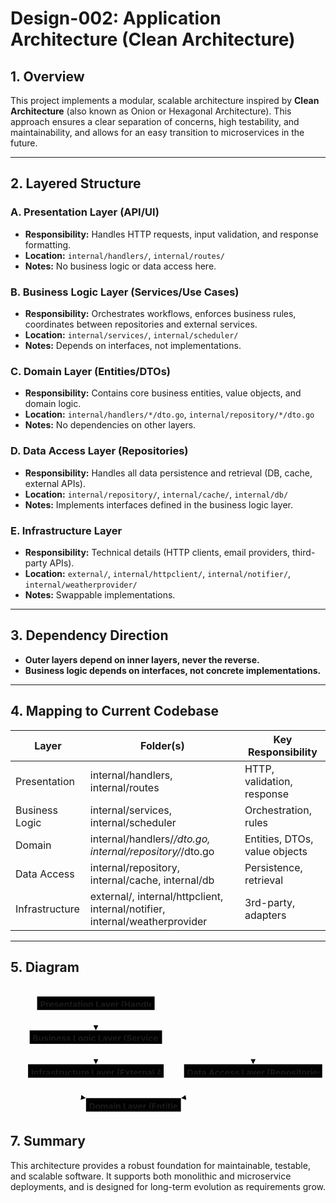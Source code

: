 # Design-002: Application Architecture (Clean Architecture)

## 1. Overview

This project implements a modular, scalable architecture inspired by **Clean Architecture** (also known as Onion or Hexagonal Architecture). This approach ensures a clear separation of concerns, high testability, and maintainability, and allows for an easy transition to microservices in the future.

---

## 2. Layered Structure

### **A. Presentation Layer (API/UI)**
- **Responsibility:** Handles HTTP requests, input validation, and response formatting.
- **Location:** `internal/handlers/`, `internal/routes/`
- **Notes:** No business logic or data access here.

### **B. Business Logic Layer (Services/Use Cases)**
- **Responsibility:** Orchestrates workflows, enforces business rules, coordinates between repositories and external services.
- **Location:** `internal/services/`, `internal/scheduler/`
- **Notes:** Depends on interfaces, not implementations.

### **C. Domain Layer (Entities/DTOs)**
- **Responsibility:** Contains core business entities, value objects, and domain logic.
- **Location:** `internal/handlers/*/dto.go`, `internal/repository/*/dto.go`
- **Notes:** No dependencies on other layers.

### **D. Data Access Layer (Repositories)**
- **Responsibility:** Handles all data persistence and retrieval (DB, cache, external APIs).
- **Location:** `internal/repository/`, `internal/cache/`, `internal/db/`
- **Notes:** Implements interfaces defined in the business logic layer.

### **E. Infrastructure Layer**
- **Responsibility:** Technical details (HTTP clients, email providers, third-party APIs).
- **Location:** `external/`, `internal/httpclient/`, `internal/notifier/`, `internal/weatherprovider/`
- **Notes:** Swappable implementations.

---

## 3. Dependency Direction

- **Outer layers depend on inner layers, never the reverse.**
- **Business logic depends on interfaces, not concrete implementations.**

---

## 4. Mapping to Current Codebase

| Layer           | Folder(s)                                                      | Key Responsibility                |
|-----------------|----------------------------------------------------------------|-----------------------------------|
| Presentation    | internal/handlers, internal/routes                             | HTTP, validation, response        |
| Business Logic  | internal/services, internal/scheduler                          | Orchestration, rules              |
| Domain          | internal/handlers/*/dto.go, internal/repository/*/dto.go       | Entities, DTOs, value objects     |
| Data Access     | internal/repository, internal/cache, internal/db               | Persistence, retrieval            |
| Infrastructure  | external/, internal/httpclient, internal/notifier, internal/weatherprovider | 3rd-party, adapters   |

---

## 5. Diagram

<svg aria-roledescription="flowchart-v2" role="graphics-document document" viewBox="-43 -8 771.893798828125 298" style="max-width: 771.893798828125px;" xmlns="http://www.w3.org/2000/svg" width="100%" id="mermaid-svg-1751570762174-ha0jhsqus"><style>#mermaid-svg-1751570762174-ha0jhsqus{font-family:"trebuchet ms",verdana,arial,sans-serif;font-size:16px;fill:#7b88a1;}#mermaid-svg-1751570762174-ha0jhsqus .error-icon{fill:#bf616a;}#mermaid-svg-1751570762174-ha0jhsqus .error-text{fill:#bf616a;stroke:#bf616a;}#mermaid-svg-1751570762174-ha0jhsqus .edge-thickness-normal{stroke-width:2px;}#mermaid-svg-1751570762174-ha0jhsqus .edge-thickness-thick{stroke-width:3.5px;}#mermaid-svg-1751570762174-ha0jhsqus .edge-pattern-solid{stroke-dasharray:0;}#mermaid-svg-1751570762174-ha0jhsqus .edge-pattern-dashed{stroke-dasharray:3;}#mermaid-svg-1751570762174-ha0jhsqus .edge-pattern-dotted{stroke-dasharray:2;}#mermaid-svg-1751570762174-ha0jhsqus .marker{fill:#7b88a1;stroke:#7b88a1;}#mermaid-svg-1751570762174-ha0jhsqus .marker.cross{stroke:#7b88a1;}#mermaid-svg-1751570762174-ha0jhsqus svg{font-family:"trebuchet ms",verdana,arial,sans-serif;font-size:16px;}#mermaid-svg-1751570762174-ha0jhsqus .label{font-family:"trebuchet ms",verdana,arial,sans-serif;color:#7b88a1;}#mermaid-svg-1751570762174-ha0jhsqus .cluster-label text{fill:#ffffff;}#mermaid-svg-1751570762174-ha0jhsqus .cluster-label span,#mermaid-svg-1751570762174-ha0jhsqus p{color:#ffffff;}#mermaid-svg-1751570762174-ha0jhsqus .label text,#mermaid-svg-1751570762174-ha0jhsqus span,#mermaid-svg-1751570762174-ha0jhsqus p{fill:#7b88a1;color:#7b88a1;}#mermaid-svg-1751570762174-ha0jhsqus .node rect,#mermaid-svg-1751570762174-ha0jhsqus .node circle,#mermaid-svg-1751570762174-ha0jhsqus .node ellipse,#mermaid-svg-1751570762174-ha0jhsqus .node polygon,#mermaid-svg-1751570762174-ha0jhsqus .node path{fill:#1e2127;stroke:#272c36;stroke-width:1px;}#mermaid-svg-1751570762174-ha0jhsqus .flowchart-label text{text-anchor:middle;}#mermaid-svg-1751570762174-ha0jhsqus .node .label{text-align:center;}#mermaid-svg-1751570762174-ha0jhsqus .node.clickable{cursor:pointer;}#mermaid-svg-1751570762174-ha0jhsqus .arrowheadPath{fill:#e1ded8;}#mermaid-svg-1751570762174-ha0jhsqus .edgePath .path{stroke:#7b88a1;stroke-width:2.0px;}#mermaid-svg-1751570762174-ha0jhsqus .flowchart-link{stroke:#7b88a1;fill:none;}#mermaid-svg-1751570762174-ha0jhsqus .edgeLabel{background-color:#1e212799;text-align:center;}#mermaid-svg-1751570762174-ha0jhsqus .edgeLabel rect{opacity:0.5;background-color:#1e212799;fill:#1e212799;}#mermaid-svg-1751570762174-ha0jhsqus .labelBkg{background-color:rgba(30, 33, 39, 0.5);}#mermaid-svg-1751570762174-ha0jhsqus .cluster rect{fill:rgba(67, 76, 94, 0.47);stroke:rgba(0, 0, 0, 0);stroke-width:1px;}#mermaid-svg-1751570762174-ha0jhsqus .cluster text{fill:#ffffff;}#mermaid-svg-1751570762174-ha0jhsqus .cluster span,#mermaid-svg-1751570762174-ha0jhsqus p{color:#ffffff;}#mermaid-svg-1751570762174-ha0jhsqus div.mermaidTooltip{position:absolute;text-align:center;max-width:200px;padding:2px;font-family:"trebuchet ms",verdana,arial,sans-serif;font-size:12px;background:#88c0d0;border:1px solid rgba(0, 0, 0, 0);border-radius:2px;pointer-events:none;z-index:100;}#mermaid-svg-1751570762174-ha0jhsqus .flowchartTitleText{text-anchor:middle;font-size:18px;fill:#7b88a1;}#mermaid-svg-1751570762174-ha0jhsqus :root{--mermaid-font-family:"trebuchet ms",verdana,arial,sans-serif;}</style><g><marker orient="auto" markerHeight="12" markerWidth="12" markerUnits="userSpaceOnUse" refY="5" refX="6" viewBox="0 0 10 10" class="marker flowchart" id="mermaid-svg-1751570762174-ha0jhsqus_flowchart-pointEnd"><path style="stroke-width: 1; stroke-dasharray: 1, 0;" class="arrowMarkerPath" d="M 0 0 L 10 5 L 0 10 z"/></marker><marker orient="auto" markerHeight="12" markerWidth="12" markerUnits="userSpaceOnUse" refY="5" refX="4.5" viewBox="0 0 10 10" class="marker flowchart" id="mermaid-svg-1751570762174-ha0jhsqus_flowchart-pointStart"><path style="stroke-width: 1; stroke-dasharray: 1, 0;" class="arrowMarkerPath" d="M 0 5 L 10 10 L 10 0 z"/></marker><marker orient="auto" markerHeight="11" markerWidth="11" markerUnits="userSpaceOnUse" refY="5" refX="11" viewBox="0 0 10 10" class="marker flowchart" id="mermaid-svg-1751570762174-ha0jhsqus_flowchart-circleEnd"><circle style="stroke-width: 1; stroke-dasharray: 1, 0;" class="arrowMarkerPath" r="5" cy="5" cx="5"/></marker><marker orient="auto" markerHeight="11" markerWidth="11" markerUnits="userSpaceOnUse" refY="5" refX="-1" viewBox="0 0 10 10" class="marker flowchart" id="mermaid-svg-1751570762174-ha0jhsqus_flowchart-circleStart"><circle style="stroke-width: 1; stroke-dasharray: 1, 0;" class="arrowMarkerPath" r="5" cy="5" cx="5"/></marker><marker orient="auto" markerHeight="11" markerWidth="11" markerUnits="userSpaceOnUse" refY="5.2" refX="12" viewBox="0 0 11 11" class="marker cross flowchart" id="mermaid-svg-1751570762174-ha0jhsqus_flowchart-crossEnd"><path style="stroke-width: 2; stroke-dasharray: 1, 0;" class="arrowMarkerPath" d="M 1,1 l 9,9 M 10,1 l -9,9"/></marker><marker orient="auto" markerHeight="11" markerWidth="11" markerUnits="userSpaceOnUse" refY="5.2" refX="-1" viewBox="0 0 11 11" class="marker cross flowchart" id="mermaid-svg-1751570762174-ha0jhsqus_flowchart-crossStart"><path style="stroke-width: 2; stroke-dasharray: 1, 0;" class="arrowMarkerPath" d="M 1,1 l 9,9 M 10,1 l -9,9"/></marker><g class="root"><g class="clusters"/><g class="edgePaths"><path marker-end="url(#mermaid-svg-1751570762174-ha0jhsqus_flowchart-pointEnd)" style="fill:none;" class="edge-thickness-normal edge-pattern-solid flowchart-link LS-UI LE-APP" id="L-UI-APP-0" d="M166.163,33L166.163,37.167C166.163,41.333,166.163,49.667,166.163,57.117C166.163,64.567,166.163,71.133,166.163,74.417L166.163,77.7"/><path marker-end="url(#mermaid-svg-1751570762174-ha0jhsqus_flowchart-pointEnd)" style="fill:none;" class="edge-thickness-normal edge-pattern-solid flowchart-link LS-APP LE-DOMAIN" id="L-APP-DOMAIN-0" d="M86.182,116L65.985,120.167C45.788,124.333,5.394,132.667,-14.803,143.75C-35,154.833,-35,168.667,-35,182.5C-35,196.333,-35,210.167,-6.362,221.135C22.275,232.104,79.55,240.208,108.188,244.26L136.826,248.312"/><path marker-end="url(#mermaid-svg-1751570762174-ha0jhsqus_flowchart-pointEnd)" style="fill:none;" class="edge-thickness-normal edge-pattern-solid flowchart-link LS-APP LE-REPO" id="L-APP-REPO-0" d="M319.412,116L358.112,120.167C396.811,124.333,474.21,132.667,512.91,140.117C551.609,147.567,551.609,154.133,551.609,157.417L551.609,160.7"/><path marker-end="url(#mermaid-svg-1751570762174-ha0jhsqus_flowchart-pointEnd)" style="fill:none;" class="edge-thickness-normal edge-pattern-solid flowchart-link LS-APP LE-INFRA" id="L-APP-INFRA-0" d="M166.163,116L166.163,120.167C166.163,124.333,166.163,132.667,166.163,140.117C166.163,147.567,166.163,154.133,166.163,157.417L166.163,160.7"/><path marker-end="url(#mermaid-svg-1751570762174-ha0jhsqus_flowchart-pointEnd)" style="fill:none;" class="edge-thickness-normal edge-pattern-solid flowchart-link LS-REPO LE-DOMAIN" id="L-REPO-DOMAIN-0" d="M551.609,199L551.609,203.167C551.609,207.333,551.609,215.667,522.972,223.885C494.334,232.104,437.059,240.208,408.421,244.26L379.784,248.312"/></g><g class="edgeLabels"><g class="edgeLabel"><g transform="translate(0, 0)" class="label"><foreignObject height="0" width="0"><div style="display: inline-block; white-space: nowrap;" xmlns="http://www.w3.org/1999/xhtml"><span class="edgeLabel"></span></div></foreignObject></g></g><g class="edgeLabel"><g transform="translate(0, 0)" class="label"><foreignObject height="0" width="0"><div style="display: inline-block; white-space: nowrap;" xmlns="http://www.w3.org/1999/xhtml"><span class="edgeLabel"></span></div></foreignObject></g></g><g class="edgeLabel"><g transform="translate(0, 0)" class="label"><foreignObject height="0" width="0"><div style="display: inline-block; white-space: nowrap;" xmlns="http://www.w3.org/1999/xhtml"><span class="edgeLabel"></span></div></foreignObject></g></g><g class="edgeLabel"><g transform="translate(0, 0)" class="label"><foreignObject height="0" width="0"><div style="display: inline-block; white-space: nowrap;" xmlns="http://www.w3.org/1999/xhtml"><span class="edgeLabel"></span></div></foreignObject></g></g><g class="edgeLabel"><g transform="translate(0, 0)" class="label"><foreignObject height="0" width="0"><div style="display: inline-block; white-space: nowrap;" xmlns="http://www.w3.org/1999/xhtml"><span class="edgeLabel"></span></div></foreignObject></g></g></g><g class="nodes"><g transform="translate(166.16250610351562, 16.5)" id="flowchart-UI-274" class="node default default flowchart-label"><rect height="33" width="287.9250183105469" y="-16.5" x="-143.96250915527344" ry="0" rx="0" style="" class="basic label-container"/><g transform="translate(-136.46250915527344, -9)" style="" class="label"><rect/><foreignObject height="18" width="272.9250183105469"><div style="display: inline-block; white-space: nowrap;" xmlns="http://www.w3.org/1999/xhtml"><span class="nodeLabel">Presentation Layer (Handlers, Routes)</span></div></foreignObject></g></g><g transform="translate(166.16250610351562, 99.5)" id="flowchart-APP-275" class="node default default flowchart-label"><rect height="33" width="324.35626220703125" y="-16.5" x="-162.17813110351562" ry="0" rx="0" style="" class="basic label-container"/><g transform="translate(-154.67813110351562, -9)" style="" class="label"><rect/><foreignObject height="18" width="309.35626220703125"><div style="display: inline-block; white-space: nowrap;" xmlns="http://www.w3.org/1999/xhtml"><span class="nodeLabel">Business Logic Layer (Services, Scheduler)</span></div></foreignObject></g></g><g transform="translate(258.30469512939453, 265.5)" id="flowchart-DOMAIN-276" class="node default default flowchart-label"><rect height="33" width="232.46250915527344" y="-16.5" x="-116.23125457763672" ry="0" rx="0" style="" class="basic label-container"/><g transform="translate(-108.73125457763672, -9)" style="" class="label"><rect/><foreignObject height="18" width="217.46250915527344"><div style="display: inline-block; white-space: nowrap;" xmlns="http://www.w3.org/1999/xhtml"><span class="nodeLabel">Domain Layer (Entities, DTOs)</span></div></foreignObject></g></g><g transform="translate(551.6093902587891, 182.5)" id="flowchart-REPO-277" class="node default default flowchart-label"><rect height="33" width="338.5687561035156" y="-16.5" x="-169.2843780517578" ry="0" rx="0" style="" class="basic label-container"/><g transform="translate(-161.7843780517578, -9)" style="" class="label"><rect/><foreignObject height="18" width="323.5687561035156"><div style="display: inline-block; white-space: nowrap;" xmlns="http://www.w3.org/1999/xhtml"><span class="nodeLabel">Data Access Layer (Repositories, DB, Cache)</span></div></foreignObject></g></g><g transform="translate(166.16250610351562, 182.5)" id="flowchart-INFRA-278" class="node default default flowchart-label"><rect height="33" width="332.32501220703125" y="-16.5" x="-166.16250610351562" ry="0" rx="0" style="" class="basic label-container"/><g transform="translate(-158.66250610351562, -9)" style="" class="label"><rect/><foreignObject height="18" width="317.32501220703125"><div style="display: inline-block; white-space: nowrap;" xmlns="http://www.w3.org/1999/xhtml"><span class="nodeLabel">Infrastructure Layer (External APIs, Notifiers)</span></div></foreignObject></g></g></g></g></g></svg>
  ---

## 7. Summary

This architecture provides a robust foundation for maintainable, testable, and scalable software. It supports both monolithic and microservice deployments, and is designed for long-term evolution as requirements grow. 